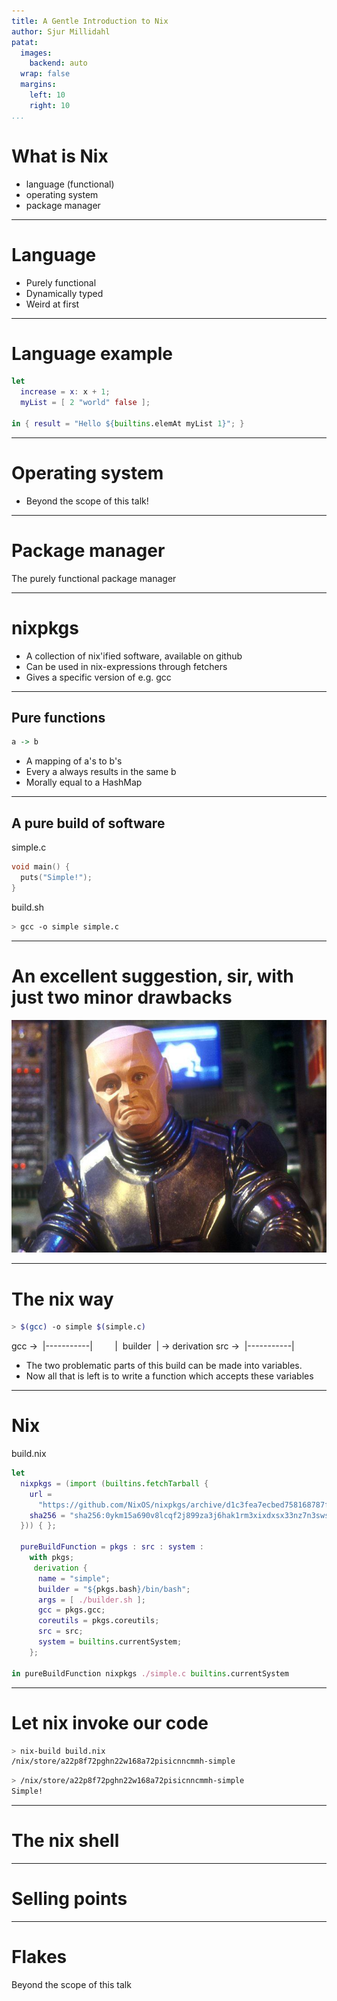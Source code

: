```yaml
---
title: A Gentle Introduction to Nix
author: Sjur Millidahl
patat:
  images:
    backend: auto
  wrap: false
  margins:
    left: 10
    right: 10
...
```


# What is Nix

- language (functional)
- operating system
- package manager

---

# Language

- Purely functional
- Dynamically typed
- Weird at first

---

# Language example

```nix
let
  increase = x: x + 1;
  myList = [ 2 "world" false ];

in { result = "Hello ${builtins.elemAt myList 1}"; }
```

---

# Operating system

- Beyond the scope of this talk!

---

# Package manager

The purely functional package manager

---

# nixpkgs

* A collection of nix'ified software, available on github
* Can be used in nix-expressions through fetchers
* Gives a specific version of e.g. gcc

---

## Pure functions

```haskell
a -> b
```
* A mapping of a's to b's
* Every a always results in the same b
* Morally equal to a HashMap

---

## A pure build of software

simple.c
```c
void main() {
  puts("Simple!");
}
``` 

build.sh
```bash
> gcc -o simple simple.c
```

---

# An excellent suggestion, sir, with just two minor drawbacks

![](kryten.png)

---

# The nix way

```bash
> $(gcc) -o simple $(simple.c)
```

gcc&nbsp;->&nbsp;&nbsp;|-----------|
&nbsp;&nbsp;&nbsp;&nbsp;&nbsp;&nbsp;&nbsp;&nbsp;|&nbsp;&nbsp;builder&nbsp;&nbsp;|&nbsp;-> derivation
src&nbsp;->&nbsp;&nbsp;|-----------|

* The two problematic parts of this build can be made into variables.
* Now all that is left is to write a function which accepts these variables

---

# Nix

build.nix
```nix
let
  nixpkgs = (import (builtins.fetchTarball {
    url =
      "https://github.com/NixOS/nixpkgs/archive/d1c3fea7ecbed758168787fe4e4a3157e52bc808.tar.gz";
    sha256 = "sha256:0ykm15a690v8lcqf2j899za3j6hak1rm3xixdxsx33nz7n3swsyy";
  })) { };

  pureBuildFunction = pkgs : src : system :
    with pkgs;
     derivation {
      name = "simple";
      builder = "${pkgs.bash}/bin/bash";
      args = [ ./builder.sh ];
      gcc = pkgs.gcc;
      coreutils = pkgs.coreutils;
      src = src;
      system = builtins.currentSystem;
    };

in pureBuildFunction nixpkgs ./simple.c builtins.currentSystem
```

---

# Let nix invoke our code

```bash
> nix-build build.nix
/nix/store/a22p8f72pghn22w168a72pisicnncmmh-simple
```

```bash
> /nix/store/a22p8f72pghn22w168a72pisicnncmmh-simple
Simple!
```

---


# The nix shell

---

# Selling points

---

# Flakes

Beyond the scope of this talk